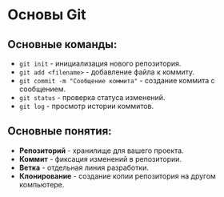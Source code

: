 # Основы Git

## Основные команды:
- `git init` - инициализация нового репозитория.
- `git add <filename>` - добавление файла к коммиту.
- `git commit -m "Сообщение коммита"` - создание коммита с сообщением.
- `git status` - проверка статуса изменений.
- `git log` - просмотр истории коммитов.

## Основные понятия:
- **Репозиторий** - хранилище для вашего проекта.
- **Коммит** - фиксация изменений в репозитории.
- **Ветка** - отдельная линия разработки.
- **Клонирование** - создание копии репозитория на другом компьютере.
